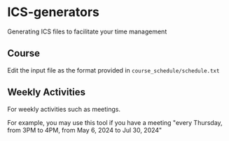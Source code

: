 # ICS-generators
Generating ICS files to facilitate your time management

## Course

Edit the input file as the format provided in `course_schedule/schedule.txt`

## Weekly Activities

For weekly activities such as meetings. 

For example, you may use this tool if you have a meeting "every Thursday, from 3PM to 4PM, from May 6, 2024 to Jul 30, 2024"